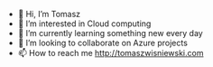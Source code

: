 - 👋 Hi, I’m Tomasz
- 👀 I’m interested in Cloud computing
- 🌱 I’m currently learning something new every day
- 💞️ I’m looking to collaborate on Azure projects
- 📫 How to reach me http://tomaszwisniewski.com

<!---
wi5nia/wi5nia is a ✨ special ✨ repository because its `README.md` (this file) appears on your GitHub profile.
You can click the Preview link to take a look at your changes.
--->
